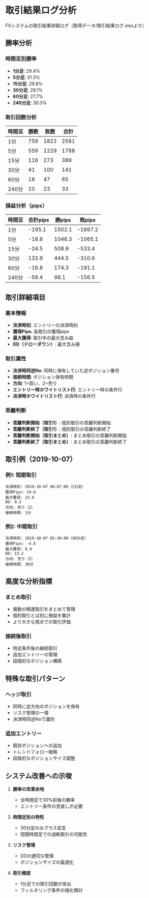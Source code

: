 # 取引結果ログ分析

FXシステムの取引結果詳細ログ（取得データ/取引結果ログ.xlsxより）

## 勝率分析

### 時間足別勝率
- **1分足**: 29.4%
- **5分足**: 31.3%
- **15分足**: 29.8%
- **30分足**: 29.1%
- **60分足**: 27.7%
- **240分足**: 30.3%

### 取引回数分析
| 時間足 | 勝数 | 敗数 | 合計 |
|--------|------|------|------|
| 1分 | 759 | 1822 | 2581 |
| 5分 | 559 | 1229 | 1788 |
| 15分 | 116 | 273 | 389 |
| 30分 | 41 | 100 | 141 |
| 60分 | 18 | 47 | 65 |
| 240分 | 10 | 23 | 33 |

### 損益分析（pips）
| 時間足 | 合計pips | 勝pips | 敗pips |
|--------|----------|---------|---------|
| 1分 | -195.1 | 1502.1 | -1697.2 |
| 5分 | -18.8 | 1046.3 | -1065.1 |
| 15分 | -24.5 | 508.9 | -533.4 |
| 30分 | 133.9 | 444.5 | -310.6 |
| 60分 | -16.8 | 174.3 | -191.1 |
| 240分 | -58.4 | 98.1 | -156.5 |

## 取引詳細項目

### 基本情報
- **決済時刻**: エントリーの決済時刻
- **獲得Pips**: 各取引の獲得pips
- **最大獲得**: 取引中の最大含み益
- **DD（ドローダウン）**: 最大含み損

### 取引属性
- **決済時同逆No**: 同時に保有していた逆ポジション番号
- **接続時間**: ポジション保有時間
- **方向**: 1=買い、2=売り
- **エントリー時ホワイトリスト行**: エントリー時の条件行
- **決済時ホワイトリスト行**: 決済時の条件行

### 乖離判断
- **乖離判断開始（取引1）**: 個別取引の乖離判断開始
- **乖離判断終了（取引1）**: 個別取引の乖離判断終了
- **乖離判断開始（取引まとめ）**: まとめ取引の乖離判断開始
- **乖離判断終了（取引まとめ）**: まとめ取引の乖離判断終了

## 取引例（2019-10-07）

### 例1: 短期取引
```
決済時刻: 2019-10-07 00:07:00（1分足）
獲得Pips: 19.0
最大獲得: 23.0
DD: 0.3
方向: 売り（2）
接続時間: 1分
```

### 例2: 中期取引
```
決済時刻: 2019-10-07 03:30:00（30分足）
獲得Pips: -4.6
最大獲得: 6.9
DD: 13.2
方向: 売り（2）
接続時間: 30分
```

## 高度な分析指標

### まとめ取引
- 複数の関連取引をまとめて管理
- 個別取引とは別に損益を集計
- より大きな視点での取引評価

### 接続後取引
- 特定条件後の継続取引
- 追加エントリーの管理
- 段階的なポジション構築

## 特殊な取引パターン

### ヘッジ取引
- 同時に逆方向のポジションを保有
- リスク管理の一環
- 決済時同逆Noで識別

### 追加エントリー
- 既存ポジションへの追加
- トレンドフォロー戦略
- 段階的なポジションサイズ調整

## システム改善への示唆

1. **勝率の改善余地**
   - 全時間足で30%前後の勝率
   - エントリー条件の見直しが必要

2. **時間足別の特性**
   - 30分足のみプラス収支
   - 短期時間足での過剰取引の可能性

3. **リスク管理**
   - DDの適切な管理
   - ポジションサイズの最適化

4. **取引頻度**
   - 1分足での取引回数が突出
   - フィルタリング条件の強化検討
